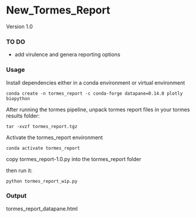 # New_Tormes_Report

Version 1.0

### TO DO
 * add virulence and genera reporting options

### Usage

Install dependencies either in a conda environment or virtual environment  

```
conda create -n tormes_report -c conda-forge datapane=0.14.0 plotly biopython
```

After running the tormes pipeline, unpack tormes report files in your tormes results folder:  

```
tar -xvzf tormes_report.tgz
```

Activate the tormes_report environment
```
conda activate tormes_report
```

copy tormes_report-1.0.py into the tormes_report folder

then run it:  

```
python tormes_report_wip.py
```

### Output

tormes_report_datapane.html

